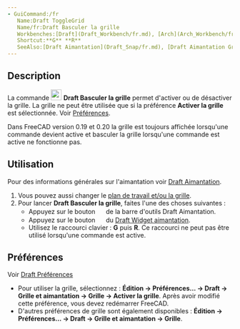 ```yaml
---
- GuiCommand:/fr
   Name:Draft ToggleGrid
   Name/fr:Draft Basculer la grille
   Workbenches:[Draft](Draft_Workbench/fr.md), [Arch](Arch_Workbench/fr.md)
   Shortcut:**G** **R**
   SeeAlso:[Draft Aimantation](Draft_Snap/fr.md), [Draft Aimantation Grille](Draft_Snap_Grid/fr.md), [Draft Plan de travail](Draft_SelectPlane/fr.md)
---
```


## Description

La commande <img alt="" src=images/Draft_ToggleGrid.svg  style="width:24px;"> **Draft Basculer la grille** permet d\'activer ou de désactiver la grille. La grille ne peut être utilisée que si la préférence **Activer la grille** est sélectionnée. Voir [Préférences](#Pr.C3.A9f.C3.A9rences.md).

Dans FreeCAD version 0.19 et 0.20 la grille est toujours affichée lorsqu\'une commande devient active et basculer la grille lorsqu\'une commande est active ne fonctionne pas.

## Utilisation

Pour des informations générales sur l\'aimantation voir [Draft Aimantation](Draft_Snap/fr.md).

1.  Vous pouvez aussi changer le [plan de travail et/ou la grille](Draft_SelectPlane/fr.md).
2.  Pour lancer **Draft Basculer la grille**, faites l\'une des choses suivantes :
    -   Appuyez sur le bouton **<img src="images/Draft_ToggleGrid.svg" width=16px>** de la barre d\'outils Draft Aimantation.
    -   Appuyez sur le bouton **<img src="images/Draft_ToggleGrid.svg" width=16px>** du [Draft Widget aimantation](Draft_snap_widget/fr.md).
    -   Utilisez le raccourci clavier : **G** puis **R**. Ce raccourci ne peut pas être utilisé lorsqu\'une commande est active.

## Préférences

Voir [Draft Préférences](Draft_Snap/fr#Pr.C3.A9f.C3.A9rences.md)

-   Pour utiliser la grille, sélectionnez : **Édition → Préférences... → Draft → Grille et aimantation → Grille → Activer la grille**. Après avoir modifié cette préférence, vous devez redémarrer FreeCAD.
-   D\'autres préférences de grille sont également disponibles : **Édition → Préférences... → Draft → Grille et aimantation → Grille**.





 
